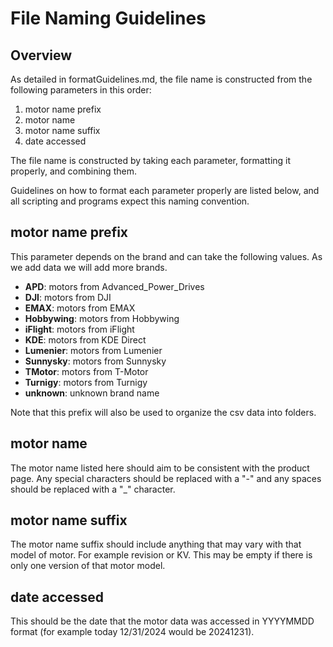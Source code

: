 # File Naming Guidelines
## Overview
As detailed in formatGuidelines.md, the file name is constructed from the following parameters in this order:
1. motor name prefix
2. motor name
3. motor name suffix
4. date accessed

The file name is constructed by taking each parameter, formatting it properly, and combining them. 

Guidelines on how to format each parameter properly are listed below, and all scripting and programs expect this naming convention.

## motor name prefix
This parameter depends on the brand and can take the following values. As we add data we will add more brands.
- **APD**: motors from Advanced_Power_Drives
- **DJI**: motors from DJI
- **EMAX**: motors from EMAX
- **Hobbywing**: motors from Hobbywing
- **iFlight**: motors from iFlight
- **KDE**: motors from KDE Direct
- **Lumenier**: motors from Lumenier
- **Sunnysky**: motors from Sunnysky
- **TMotor**: motors from T-Motor
- **Turnigy**: motors from Turnigy
- **unknown**: unknown brand name

Note that this prefix will also be used to organize the csv data into folders.

## motor name
The motor name listed here should aim to be consistent with the product page. Any special characters should be replaced with a "-" and any spaces should be replaced with a "_" character. 
## motor name suffix
The motor name suffix should include anything that may vary with that model of motor. For example revision or KV. This may be empty if there is only one version of that motor model.
## date accessed
This should be the date that the motor data was accessed in YYYYMMDD format (for example today 12/31/2024 would be 20241231).